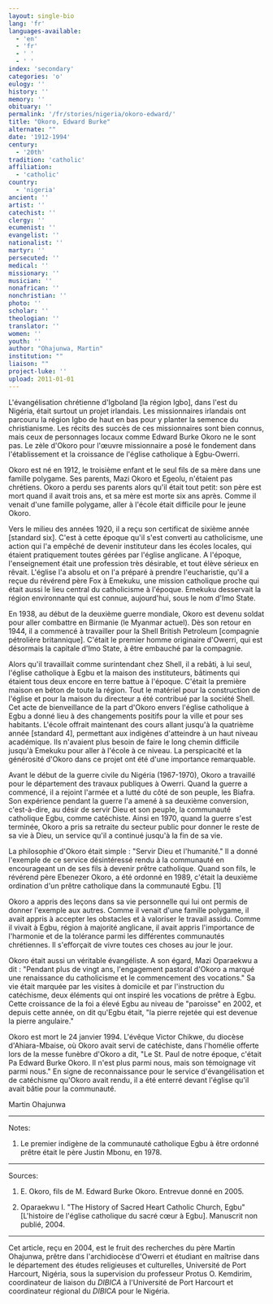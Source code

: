 ```yaml
---
layout: single-bio
lang: 'fr'
languages-available:
  - 'en'
  - 'fr'
  - ' '
  - ' '
index: 'secondary'
categories: 'o'
eulogy: ''
history: ''
memory: ''
obituary: ''
permalink: '/fr/stories/nigeria/okoro-edward/'
title: "Okoro, Edward Burke"
alternate: ""
date: '1912-1994'
century:
  - '20th'
tradition: 'catholic'
affiliation:
  - 'catholic'
country:
  - 'nigeria'
ancient: ''
artist: ''
catechist: ''
clergy: ''
ecumenist: ''
evangelist: ''
nationalist: ''
martyr: ''
persecuted: ''
medical: ''
missionary: ''
musician: ''
nonafrican: ''
nonchristian: ''
photo: ''
scholar: ''
theologian: ''
translator: ''
women: ''
youth: ''
author: "Ohajunwa, Martin"
institution: ""
liaison: ""
project-luke: ''
upload: 2011-01-01
---
```




L'évangélisation chrétienne d'Igboland [la région Igbo], dans l'est du Nigéria, était surtout un projet irlandais. Les missionnaires irlandais ont parcouru la région Igbo de haut en bas pour y planter la semence du christianisme. Les récits des succès de ces missionnaires sont bien connus, mais ceux de personnages locaux comme Edward Burke Okoro ne le sont pas. Le zèle d'Okoro pour l'œuvre missionnaire a posé le fondement dans l'établissement et la croissance de l'église catholique à Egbu-Owerri.

Okoro est né en 1912, le troisième enfant et le seul fils de sa mère dans une famille polygame. Ses parents, Mazi Okoro et Egeolu, n'étaient pas chrétiens. Okoro a perdu ses parents alors qu'il était tout petit: son père est mort quand il avait trois ans, et sa mère est morte six ans après. Comme il venait d'une famille polygame, aller à l'école était difficile pour le jeune Okoro.

Vers le milieu des années 1920, il a reçu son certificat de sixième année [standard six]. C'est à cette époque qu'il s'est converti au catholicisme, une action qui l'a empêché de devenir instituteur dans les écoles locales, qui étaient pratiquement toutes gérées par l'église anglicane. A l'époque, l'enseignement était une profession très désirable, et tout élève sérieux en rêvait. L'église l'a absolu et on l'a préparé à prendre l'eucharistie, qu'il a reçue du révérend père Fox à Emekuku, une mission catholique proche qui était aussi le lieu central du catholicisme à l'époque. Emekuku desservait la région environnante qui est connue, aujourd'hui, sous le nom d'Imo State.

En 1938, au début de la deuxième guerre mondiale, Okoro est devenu soldat pour aller combattre en Birmanie (le Myanmar actuel). Dès son retour en 1944, il a commencé à travailler pour la Shell British Petroleum [compagnie pétrolière britannique]. C'était le premier homme originaire d'Owerri, qui est désormais la capitale d'Imo State, à être embauché par la compagnie.

Alors qu'il travaillait comme surintendant chez Shell, il a rebâti, à lui seul, l'église catholique à Egbu et la maison des instituteurs, bâtiments qui étaient tous deux encore en terre battue à l'époque. C'était la première maison en béton de toute la région. Tout le matériel pour la construction de l'église et pour la maison du directeur a été contribué par la société Shell. Cet acte de bienveillance de la part d'Okoro envers l'église catholique à Egbu a donné lieu à des changements positifs pour la ville et pour ses habitants. L'école offrait maintenant des cours allant jusqu'à la quatrième année [standard 4], permettant aux indigènes d'atteindre à un haut niveau académique. Ils n'avaient plus besoin de faire le long chemin difficile jusqu'à Emekuku pour aller à l'école à ce niveau. La perspicacité et la générosité d'Okoro dans ce projet ont été d'une importance remarquable.

Avant le début de la guerre civile du Nigéria (1967-1970), Okoro a travaillé pour le département des travaux publiques à Owerri. Quand la guerre a commencé, il a rejoint l'armée et a lutté du côté de son peuple, les Biafra. Son expérience pendant la guerre l'a amené à sa deuxième conversion, c'est-à-dire, au désir de servir Dieu et son peuple, la communauté catholique Egbu, comme catéchiste. Ainsi en 1970, quand la guerre s'est terminée, Okoro a pris sa retraite du secteur public pour donner le reste de sa vie à Dieu, un service qu'il a continué jusqu'à la fin de sa vie.

La philosophie d'Okoro était simple : "Servir Dieu et l'humanité." Il a donné l'exemple de ce service désintéressé rendu à la communauté en encourageant un de ses fils à devenir prêtre catholique. Quand son fils, le révérend père Ebenezer Okoro, a été ordonné en 1989, c'était la deuxième ordination d'un prêtre catholique dans la communauté Egbu. [1]

Okoro a appris des leçons dans sa vie personnelle qui lui ont permis de donner l'exemple aux autres. Comme il venait d'une famille polygame, il avait appris à accepter les obstacles et à valoriser le travail assidu. Comme il vivait à Egbu, région à majorité anglicane, il avait appris l'importance de l'harmonie et de la tolérance parmi les différentes communautés chrétiennes. Il s'efforçait de vivre toutes ces choses au jour le jour.

Okoro était aussi un véritable évangéliste. A son égard, Mazi Oparaekwu a dit : "Pendant plus de vingt ans, l'engagement pastoral d'Okoro a marqué une renaissance du catholicisme et le commencement des vocations." Sa vie était marquée par les visites à domicile et par l'instruction du catéchisme, deux éléments qui ont inspiré les vocations de prêtre à Egbu. Cette croissance de la foi a élevé Egbu au niveau de "paroisse" en 2002, et depuis cette année, on dit qu'Egbu était, "la pierre rejetée qui est devenue la pierre angulaire."

Okoro est mort le 24 janvier 1994. L'évêque Victor Chikwe, du diocèse d'Ahiara-Mbaise, où Okoro avait servi de catéchiste, dans l'homélie offerte lors de la messe funèbre d'Okoro a dit, "Le St. Paul de notre époque, c'était Pa Edward Burke Okoro. Il n'est plus parmi nous, mais son témoignage vit parmi nous." En signe de reconnaissance pour le service d'évangélisation et de catéchisme qu'Okoro avait rendu, il a été enterré devant l'église qu'il avait bâtie pour la communauté.

Martin Ohajunwa

---

Notes:

1. Le premier indigène de la communauté catholique Egbu à être ordonné prêtre était le père Justin Mbonu, en 1978.

---

Sources:

1. E. Okoro, fils de M. Edward Burke Okoro. Entrevue donné en 2005.

2. Oparaekwu I. "The History of Sacred Heart Catholic Church, Egbu" [L'histoire de l'église catholique du sacré cœur à Egbu]. Manuscrit non publié, 2004.

---

Cet article, reçu en 2004, est le fruit des recherches du père Martin Ohajunwa, prêtre dans l'archidiocèse d'Owerri et étudiant en maîtrise dans le département des études religieuses et culturelles, Université de Port Harcourt, Nigéria, sous la supervision du professeur Protus O. Kemdirim, coordinateur de liaison du *DIBICA* à l'Université de Port Harcourt et coordinateur régional du *DIBICA* pour le Nigéria.